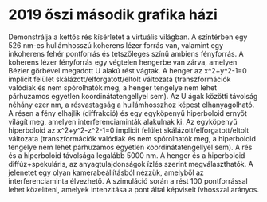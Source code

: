 # 2019 őszi második grafika házi
Demonstrálja a kettős rés kísérletet a virtuális világban. A színtérben egy 526 nm-es hullámhosszú koherens lézer forrás van, valamint egy inkoherens fehér pontforrás és tetszőleges színű ambiens fényforrás. A koherens lézer fényforrás egy végtelen hengerbe van zárva, amelyen Bézier görbével megadott U alakú rést vágtak. A henger az x^2+y^2-1=0 implicit felület skálázott/elforgatott/eltolt változata (transzformációk valódiak és nem spórolhatók meg, a henger tengelye nem lehet párhuzamos egyetlen koordinátatengellyel sem). Az U ágak közötti távolság néhány ezer nm, a résvastagság a hullámhosszhoz képest elhanyagolható. A résen a fény elhajlik (diffrakció) és egy egyköpenyű hiperboloid ernyőt világít meg, amelyen interferenciaminták alakulnak ki. Az egyköpenyű hiperboloid az x^2+y^2-z^2-1=0 implicit felület skálázott/elforgatott/eltolt változata (transzformációk valódiak és nem spórolhatók meg, a hiperboloid tengelye nem lehet párhuzamos egyetlen koordinátatengellyel sem). A rés és a hiperboloid távolsága legalább 5000 nm.
A henger és a hiperboloid diffúz+spekuláris, az anyagtulajdonságok ízlés szerint megválaszthatók. A jelenetet egy olyan kamerabeállításból nézzük, amelyből az interferenciaminta élvezhető. A szimuláció során a rést 100 pontforrással lehet közelíteni, amelyek intenzitása a pont által képviselt ívhosszal arányos.  
